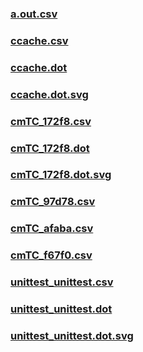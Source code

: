 ### [a.out.csv](a.out.csv)
### [ccache.csv](ccache.csv)
### [ccache.dot](ccache.dot)
### [ccache.dot.svg](ccache.dot.svg)
### [cmTC_172f8.csv](cmTC_172f8.csv)
### [cmTC_172f8.dot](cmTC_172f8.dot)
### [cmTC_172f8.dot.svg](cmTC_172f8.dot.svg)
### [cmTC_97d78.csv](cmTC_97d78.csv)
### [cmTC_afaba.csv](cmTC_afaba.csv)
### [cmTC_f67f0.csv](cmTC_f67f0.csv)
### [unittest_unittest.csv](unittest_unittest.csv)
### [unittest_unittest.dot](unittest_unittest.dot)
### [unittest_unittest.dot.svg](unittest_unittest.dot.svg)
